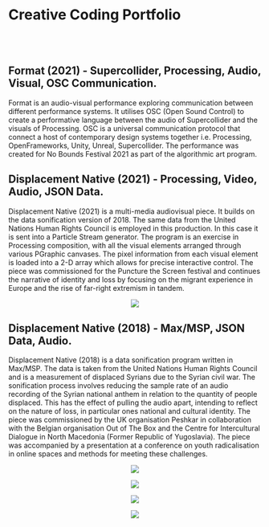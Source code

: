 # Creative Coding Portfolio
<br></br>
## Format (2021) - Supercollider, Processing, Audio, Visual, OSC Communication. 

<p>Format is an audio-visual performance exploring communication between different performance systems. It utilises OSC (Open Sound Control) to create a performative language between the audio of Supercollider and the visuals of Processing. OSC is a universal communication protocol that connect a host of contemporary design systems together i.e. Processing, OpenFrameworks, Unity, Unreal, Supercollider. The performance was created for No Bounds Festival 2021 as part of the algorithmic art program.</p> 

## Displacement Native (2021) - Processing, Video, Audio, JSON Data.

<p>Displacement Native (2021) is a multi-media audiovisual piece. It builds on the data sonification version of 2018. The same data from the United Nations Human Rights Council is employed in this production. In this case it is sent into a Particle Stream generator. The program is an exercise in Processing composition, with all the visual elements arranged through various PGraphic canvases. The pixel information from each visual element is loaded into a 2-D array which allows for precise interactive control. The piece was commissioned for the Puncture the Screen festival and continues the narrative of identity and loss by focusing on the migrant experience in Europe and the rise of far-right extremism in tandem.</p>

<p align = "center"><img src = "https://db3pap005files.storage.live.com/y4mSoDFFQUTNZylSEI_iMs51fG9FpfoEcxZlviyVSCe-v60ZMYlpV7arO8Z4ByQu0Ecj6Vfp8tkokP4nhpVymH1iCTxtJ0vCTnmNnK0aVPkr6Lz09sqVsKvkBeMNdKB_v5lX4hlQ2MU2f72J7Z9-_IOCi057kXeZ6yPk_WxE-twWc0-LYnBiYWY5v0lj9lMTjbU?width=1920&height=1080&cropmode=none">
  
  
  

## Displacement Native (2018) - Max/MSP, JSON Data, Audio.
  
 <p>Displacement Native (2018) is a data sonification program written in Max/MSP. The data is taken from the United Nations Human Rights Council and is a measurement of displaced Syrians due to the Syrian civil war. The sonification process involves reducing the sample rate of an audio recording of the Syrian national anthem in relation to the quantity of people displaced. This has the effect of pulling the audio apart, intending to reflect on the nature of loss, in particular ones national and cultural identity. The piece was commissioned by the UK organisation Peshkar in collaboration with the Belgian organisation Out of The Box and the Centre for Intercultural Dialogue in North Macedonia (Former Republic of Yugoslavia). The piece was accompanied by a presentation at a conference on youth radicalisation in online spaces and methods for meeting these challenges. </p>

<p align = "center"><img src = "https://db3pap005files.storage.live.com/y4moLKUHKUGmEz4wkuU3TVf-z0x99jDyzkxmUKQuihhJDzG2FcoVHvOeRksbUW8zOC5VLt1QJxBNwROUFeutuWfvLdKEAMxq5AMbvSbvgRkzfDbJfjrLNndf34Ptjv2rjap_XeB9qrprHcNo4pHVagoJnwBdgYFPC7APUJ3l-bktBQ2kCgMu_hIcq0Qlkw4Vrsg?width=1024&height=576&cropmode=none">
  
<p align = "center"> <img src = "https://db3pap005files.storage.live.com/y4myZ-fAoL1jed7E2JyDg7D7XNIicElqGMdE5vhVBTNFoQyfXtU8dv_LaDBGv_X-jgY426ojbLmSRYty9ioJKiDPHCsZNpb4a8cXDNYe5TSiZ5Oroomlupd9IRlrASUdx04kgX5o-4KT6Pf9vgsSPdIWKeR1qsFwMQupceUVX4WGpIfjI7vsg9J5fV8Dh1njaO8?width=1024&height=549&cropmode=none">

<p align = "center"> <img src = "https://db3pap005files.storage.live.com/y4mOt-MGykVmzEON4PAWik6ZuCbxTMVIjcAkvH9jNIMtHE78bOyKqW3iBp0caoDZVLeUwJI4NallzgGfIiFBtfAf7tZj7IuHFdM16p4dOn7ruyMbrv0JSwLaeChp_psu0rRUXC4TSHd2Y7p7d87shguXk2MR-DpvrETfnmrPtADN3s2gTLo6d_HKa-IMleO7eB9?width=1024&height=549&cropmode=none">
<p align = "center"><img src = "https://db3pap005files.storage.live.com/y4muO3orAJBV6iSvM5otO0hNLUjB2QZCZBGd8jbrnr7dAhNps0KcbxI347Zxt5nv26qNSr6CHWTekDTjByzbJvAubcFP9mK7xvEKjPGu5M21jwxtRYyUoomo-aSX2ba5ekniSgogYP3OnTzTw6X68ays7_UI__bNtSUU28-9nFT4gjDJv9vSnLUVOy68TXOefyI?width=1024&height=549&cropmode=none">
